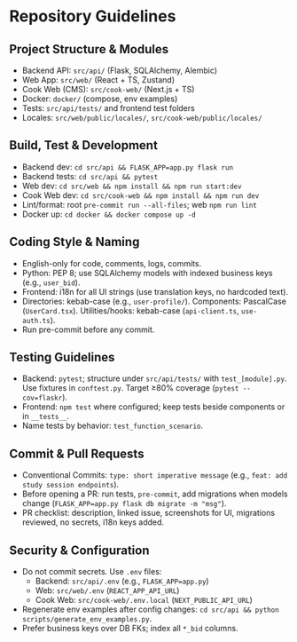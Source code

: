 # Repository Guidelines

## Project Structure & Modules
- Backend API: `src/api/` (Flask, SQLAlchemy, Alembic)
- Web App: `src/web/` (React + TS, Zustand)
- Cook Web (CMS): `src/cook-web/` (Next.js + TS)
- Docker: `docker/` (compose, env examples)
- Tests: `src/api/tests/` and frontend test folders
- Locales: `src/web/public/locales/`, `src/cook-web/public/locales/`

## Build, Test & Development
- Backend dev: `cd src/api && FLASK_APP=app.py flask run`
- Backend tests: `cd src/api && pytest`
- Web dev: `cd src/web && npm install && npm run start:dev`
- Cook Web dev: `cd src/cook-web && npm install && npm run dev`
- Lint/format: root `pre-commit run --all-files`; web `npm run lint`
- Docker up: `cd docker && docker compose up -d`

## Coding Style & Naming
- English-only for code, comments, logs, commits.
- Python: PEP 8; use SQLAlchemy models with indexed business keys (e.g., `user_bid`).
- Frontend: i18n for all UI strings (use translation keys, no hardcoded text).
- Directories: kebab-case (e.g., `user-profile/`). Components: PascalCase (`UserCard.tsx`). Utilities/hooks: kebab-case (`api-client.ts`, `use-auth.ts`).
- Run pre-commit before any commit.

## Testing Guidelines
- Backend: `pytest`; structure under `src/api/tests/` with `test_[module].py`. Use fixtures in `conftest.py`. Target ≥80% coverage (`pytest --cov=flaskr`).
- Frontend: `npm test` where configured; keep tests beside components or in `__tests__`.
- Name tests by behavior: `test_function_scenario`.

## Commit & Pull Requests
- Conventional Commits: `type: short imperative message` (e.g., `feat: add study session endpoints`).
- Before opening a PR: run tests, `pre-commit`, add migrations when models change (`FLASK_APP=app.py flask db migrate -m "msg"`).
- PR checklist: description, linked issue, screenshots for UI, migrations reviewed, no secrets, i18n keys added.

## Security & Configuration
- Do not commit secrets. Use `.env` files:
  - Backend: `src/api/.env` (e.g., `FLASK_APP=app.py`)
  - Web: `src/web/.env` (`REACT_APP_API_URL`)
  - Cook Web: `src/cook-web/.env.local` (`NEXT_PUBLIC_API_URL`)
- Regenerate env examples after config changes: `cd src/api && python scripts/generate_env_examples.py`.
- Prefer business keys over DB FKs; index all `*_bid` columns.

